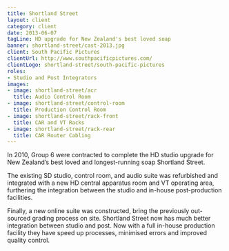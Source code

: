 ```yaml
---
title: Shortland Street
layout: client
category: client
date: 2013-06-07
tagLine: HD upgrade for New Zealand's best loved soap
banner: shortland-street/cast-2013.jpg
client: South Pacific Pictures
clientUrl: http://www.southpacificpictures.com/
clientLogo: shortland-street/south-pacific-pictures
roles:
- Studio and Post Integrators
images:
- image: shortland-street/acr
  title: Audio Control Room
- image: shortland-street/control-room
  title: Production Control Room
- image: shortland-street/rack-front
  title: CAR and VT Racks
- image: shortland-street/rack-rear
  title: CAR Router Cabling
---
```


In 2010, Group 6 were contracted to complete the HD studio upgrade for New Zealand’s best loved and longest-running soap Shortland Street.

The existing SD studio, control room, and audio suite was refurbished and integrated with a new HD central apparatus room and VT operating area, furthering the integration between the studio and in-house post-production facilities.

Finally, a new online suite was constructed, bring the previously out-sourced grading process on site. Shortland Street now has much better integration between studio and post. Now with a full in-house production facility they have speed up processes, minimised errors and improved quality control.
